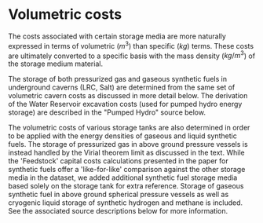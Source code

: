 # Volumetric costs

The costs associated with certain storage media are more naturally expressed in terms of volumetric ($m^3$) than specific ($kg$) terms. These costs are ultimately converted to a specific basis with the mass density ($kg/m^3$) of the storage medium material. 

The storage of both pressurized gas and gaseous synthetic fuels in underground caverns (LRC, Salt) are determined from the same set of volumetric cavern costs as discussed in more detail below. The derivation of the Water Reservoir excavation costs (used for pumped hydro energy storage) are described in the "Pumped Hydro" source below. 

The volumetric costs of various storage tanks are also determined in order to be applied with the energy densities of gaseous and liquid synthetic fuels. The storage of pressurized gas in above ground pressure vessels is instead handled by the Virial theorem limit as discussed in the text. While the 'Feedstock' capital costs calculations presented in the paper for synthetic fuels offer a 'like-for-like' comparison against the other storage media in the dataset, we added additional synthetic fuel storage media based solely on the storage tank for extra reference.  Storage of gaseous synthetic fuel in above ground spherical pressure vessels as well as cryogenic liquid storage of synthetic hydrogen and methane is included. See the associated source descriptions below for more information. 
